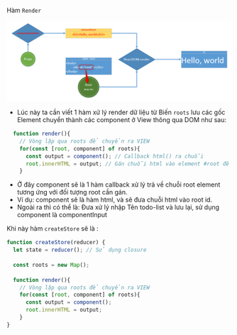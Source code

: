 Hàm `Render`

![Xử lý Render](../images/002.png 'Xử lý Render')


- Lúc này ta cần viết 1 hàm xử lý render dữ liệu từ Biến `roots` lưu các gốc Element chuyển thành các component ở View thông qua DOM như sau:

```js
  function render(){
    // Vòng lặp qua roots để chuyển ra VIEW
    for(const [root, component] of roots){
      const output = component(); // Callback html() ra chuỗi
      root.innerHTML = output; // Gán chuỗi html vào element #root để hiển thị
    }
```

- Ở đây component sẽ là 1 hàm callback xử lý trả về chuỗi root element tương ứng với đối tượng root cần gán.
- Ví dụ: component sẽ là hàm html, và sẽ đưa chuỗi html vào root id.
- Ngoài ra thì có thể là: Đưa xử lý nhập Tên todo-list và lưu lại, sử dụng component là componentInput

Khi này hàm `createStore` sẽ là :

```js
function createStore(reducer) {
  let state = reducer(); // Sử dụng closure

  const roots = new Map();

  function render(){
    // Vòng lặp qua roots để chuyển ra VIEW
    for(const [root, component] of roots){
      const output = component();
      root.innerHTML = output;
    }
}
```
